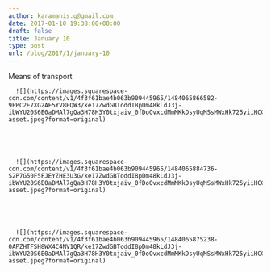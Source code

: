 ```yaml
---
author: karamanis.g@gmail.com
date: 2017-01-10 19:38:00+00:00
draft: false
title: January 10
type: post
url: /blog/2017/1/january-10
---
```


Means of transport


  
      ![](https://images.squarespace-cdn.com/content/v1/4f3f61bae4b063b909445965/1484065866582-9PPC2E7XG2AF5YV8EQW3/ke17ZwdGBToddI8pDm48kLdJ3j-ibWYU20S6E0aDMAl7gQa3H78H3Y0txjaiv_0fDoOvxcdMmMKkDsyUqMSsMWxHk725yiiHCCLfrh8O1z5QHyNOqBUUEtDDsRWrJLTmbFTSCh3GLTYkz25V6Y8urJIuD2y7fSNCnhoa9WQ4jB08vps1ci3DLG5R66hSaaIi/image-asset.jpeg?format=original)

  


  
      ![](https://images.squarespace-cdn.com/content/v1/4f3f61bae4b063b909445965/1484065884736-S2P7G50F5FJEYZHE3U3G/ke17ZwdGBToddI8pDm48kLdJ3j-ibWYU20S6E0aDMAl7gQa3H78H3Y0txjaiv_0fDoOvxcdMmMKkDsyUqMSsMWxHk725yiiHCCLfrh8O1z5QHyNOqBUUEtDDsRWrJLTmbFTSCh3GLTYkz25V6Y8urJIuD2y7fSNCnhoa9WQ4jB08vps1ci3DLG5R66hSaaIi/image-asset.jpeg?format=original)

  


  
      ![](https://images.squarespace-cdn.com/content/v1/4f3f61bae4b063b909445965/1484065875238-0APZHTFSH8WX4C4NV1QR/ke17ZwdGBToddI8pDm48kLdJ3j-ibWYU20S6E0aDMAl7gQa3H78H3Y0txjaiv_0fDoOvxcdMmMKkDsyUqMSsMWxHk725yiiHCCLfrh8O1z5QHyNOqBUUEtDDsRWrJLTmbFTSCh3GLTYkz25V6Y8urJIuD2y7fSNCnhoa9WQ4jB08vps1ci3DLG5R66hSaaIi/image-asset.jpeg?format=original)

